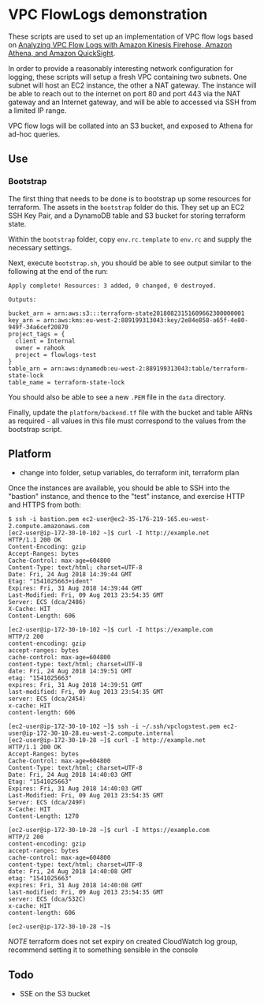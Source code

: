 # VPC FlowLogs demonstration

These scripts are used to set up an implementation of VPC flow logs based on [Analyzing VPC Flow Logs with Amazon Kinesis Firehose, Amazon Athena, and Amazon QuickSight]("https://aws.amazon.com/blogs/big-data/analyzing-vpc-flow-logs-with-amazon-kinesis-firehose-amazon-athena-and-amazon-quicksight/").

In order to provide a reasonably interesting network configuration for logging, these scripts will setup a fresh VPC containing two subnets. One subnet will host an EC2 instance, the other a NAT gateway. The instance will be able to reach out to the internet on port 80 and port 443 via the NAT gateway and an Internet gateway, and will be able to accessed via SSH from a limited IP range.

VPC flow logs will be collated into an S3 bucket, and exposed to Athena for ad-hoc queries.

## Use

### Bootstrap
The first thing that needs to be done is to bootstrap up some resources for terraform. The assets in the `bootstrap` folder do this. They set up an EC2 SSH Key Pair, and a DynamoDB table and S3 bucket for storing terraform state.

Within the `bootstrap` folder, copy `env.rc.template` to `env.rc` and supply the necessary settings.

Next, execute `bootstrap.sh`, you should be able to see output similar to the following at the end of the run:

```
Apply complete! Resources: 3 added, 0 changed, 0 destroyed.

Outputs:

bucket_arn = arn:aws:s3:::terraform-state20180823151609662300000001
key_arn = arn:aws:kms:eu-west-2:889199313043:key/2e84e858-a65f-4e80-949f-34a6cef20870
project_tags = {
  client = Internal
  owner = rahook
  project = flowlogs-test
}
table_arn = arn:aws:dynamodb:eu-west-2:889199313043:table/terraform-state-lock
table_name = terraform-state-lock
```

You should also be able to see a new `.PEM` file in the `data` directory.

Finally, update the `platform/backend.tf` file with the bucket and table ARNs as required - all values in this file must correspond to the values from the bootstrap script.

## Platform
 - change into folder, setup variables, do terraform init, terraform plan

Once the instances are available, you should be able to SSH into the "bastion" instance, and thence to the "test" instance, and exercise HTTP and HTTPS from both:
```
$ ssh -i bastion.pem ec2-user@ec2-35-176-219-165.eu-west-2.compute.amazonaws.com
[ec2-user@ip-172-30-10-102 ~]$ curl -I http://example.net
HTTP/1.1 200 OK
Content-Encoding: gzip
Accept-Ranges: bytes
Cache-Control: max-age=604800
Content-Type: text/html; charset=UTF-8
Date: Fri, 24 Aug 2018 14:39:44 GMT
Etag: "1541025663+ident"
Expires: Fri, 31 Aug 2018 14:39:44 GMT
Last-Modified: Fri, 09 Aug 2013 23:54:35 GMT
Server: ECS (dca/2486)
X-Cache: HIT
Content-Length: 606

[ec2-user@ip-172-30-10-102 ~]$ curl -I https://example.com
HTTP/2 200
content-encoding: gzip
accept-ranges: bytes
cache-control: max-age=604800
content-type: text/html; charset=UTF-8
date: Fri, 24 Aug 2018 14:39:51 GMT
etag: "1541025663"
expires: Fri, 31 Aug 2018 14:39:51 GMT
last-modified: Fri, 09 Aug 2013 23:54:35 GMT
server: ECS (dca/2454)
x-cache: HIT
content-length: 606

[ec2-user@ip-172-30-10-102 ~]$ ssh -i ~/.ssh/vpclogstest.pem ec2-user@ip-172-30-10-28.eu-west-2.compute.internal
[ec2-user@ip-172-30-10-28 ~]$ curl -I http://example.net
HTTP/1.1 200 OK
Accept-Ranges: bytes
Cache-Control: max-age=604800
Content-Type: text/html; charset=UTF-8
Date: Fri, 24 Aug 2018 14:40:03 GMT
Etag: "1541025663"
Expires: Fri, 31 Aug 2018 14:40:03 GMT
Last-Modified: Fri, 09 Aug 2013 23:54:35 GMT
Server: ECS (dca/249F)
X-Cache: HIT
Content-Length: 1270

[ec2-user@ip-172-30-10-28 ~]$ curl -I https://example.com
HTTP/2 200
content-encoding: gzip
accept-ranges: bytes
cache-control: max-age=604800
content-type: text/html; charset=UTF-8
date: Fri, 24 Aug 2018 14:40:08 GMT
etag: "1541025663"
expires: Fri, 31 Aug 2018 14:40:08 GMT
last-modified: Fri, 09 Aug 2013 23:54:35 GMT
server: ECS (dca/532C)
x-cache: HIT
content-length: 606

[ec2-user@ip-172-30-10-28 ~]$
```

*NOTE* terraform does not set expiry on created CloudWatch log group, recommend setting it to something sensible in the console

## Todo
- SSE on the S3 bucket
